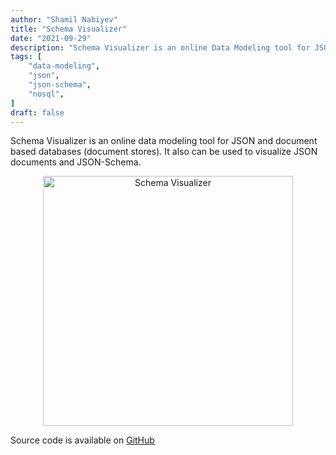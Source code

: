 ```yaml
---
author: "Shamil Nabiyev"
title: "Schema Visualizer"
date: "2021-09-29"
description: "Schema Visualizer is an online Data Modeling tool for JSON Documents and JSON-Schema."
tags: [
    "data-modeling",
    "json",
    "json-schema",
    "nosql",
]
draft: false
---
```


Schema Visualizer is an online data modeling tool for JSON and document based databases (document stores). It also can be used to visualize JSON documents and JSON-Schema.

<!--more-->

<center>
    <img src="/img/schema-visualizer-screenshot.png" alt="Schema Visualizer" width="400"/>
</center>

Source code is available on [GitHub](https://github.com/shamilnabiyev/schema-visualizer)
